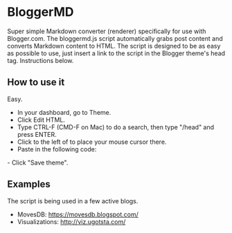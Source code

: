 # BloggerMD
Super simple Markdown converter (renderer) specifically for use with Blogger.com. The bloggermd.js script automatically grabs post content and converts Markdown content to HTML. The script is designed to be as easy as possible to use, just insert a link to the script in the Blogger theme's head tag. Instructions below.

## How to use it
Easy.
- In your dashboard, go to Theme.
- Click Edit HTML.
- Type CTRL-F (CMD-F on Mac) to do a search, then type "/head" and press ENTER.
- Click to the left of </head> to place your mouse cursor there.
- Paste in the following code:
<link rel="stylesheet" href="https://use.fontawesome.com/releases/v5.7.2/css/all.css" integrity="sha384-fnmOCqbTlWIlj8LyTjo7mOUStjsKC4pOpQbqyi7RrhN7udi9RwhKkMHpvLbHG9Sr" crossorigin="anonymous">
- Click "Save theme".

## Examples
The script is being used in a few active blogs.
- MovesDB: https://movesdb.blogspot.com/
- Visualizations: http://viz.ugotsta.com/
